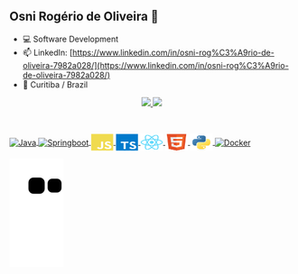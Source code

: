 ## Osni Rogério de Oliveira 👋

- 💻 Software Development 
- 📫 LinkedIn: [https://www.linkedin.com/in/osni-rog%C3%A9rio-de-oliveira-7982a028/](https://www.linkedin.com/in/osni-rog%C3%A9rio-de-oliveira-7982a028/)<br>
- 📌 Curitiba / Brazil


<div align="center">
  <a href="https://github.com/osnirogerio">
  <img height="180em" src="https://github-readme-stats.vercel.app/api?username=osnirogerio&show_icons=true&theme=dracula&include_all_commits=true&count_private=true"/>
  <img height="180em" src="https://github-readme-stats.vercel.app/api/top-langs/?username=osnirogerio&layout=compact&langs_count=7&theme=dracula"/>
</div>

 ##
 
<div style="display: inline_block"><br>
  <img align="center" alt="Java" height="30" width="40" src="https://cdn.jsdelivr.net/gh/devicons/devicon/icons/java/java-original-wordmark.svg" />
  <img align="center" alt="Springboot" height="30" width="40" src="https://cdn.jsdelivr.net/gh/devicons/devicon/icons/spring/spring-original.svg" />
  <img align="center" alt="Js" height="30" width="40" src="https://raw.githubusercontent.com/devicons/devicon/master/icons/javascript/javascript-plain.svg">
  <img align="center" alt="Ts" height="30" width="40" src="https://raw.githubusercontent.com/devicons/devicon/master/icons/typescript/typescript-plain.svg">
  <img align="center" alt="React" height="30" width="40" src="https://raw.githubusercontent.com/devicons/devicon/master/icons/react/react-original.svg">
  <img align="center" alt="HTML" height="30" width="40" src="https://raw.githubusercontent.com/devicons/devicon/master/icons/html5/html5-original.svg">
  <img align="center" alt="Python" height="30" width="40" src="https://raw.githubusercontent.com/devicons/devicon/master/icons/python/python-original.svg">
  <img align="center" alt="Docker" height="30" width="40"src="https://cdn.jsdelivr.net/gh/devicons/devicon/icons/docker/docker-original.svg" />
 </div>

<div> 

  ![Snake animation](https://github.com/osnirogerio/osnirogerio/blob/output/github-contribution-grid-snake.svg)
 
</div>


 <!--
**osnirogerio/osnirogerio** is a ✨ _special_ ✨ repository because its `README.md` (this file) appears on your GitHub profile.



Here are some ideas to get you started:

- 🔭 I’m currently working on ...
- 🌱 I’m currently learning ...
- 👯 I’m looking to collaborate on ...
- 🤔 I’m looking for help with ...
- 💬 Ask me about ...
- 📫 How to reach me: ...
- 😄 Pronouns: ...
- ⚡ Fun fact: ...
-->
